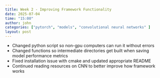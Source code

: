 ```yaml
---
title: Week 2 - Improving Framework Functionality
date: 2025-07-04
time: "15:00"
author: john
categories: ["pytorch", "models", "convolutional neural networks" ]
layout: post
---
```


- Changed python script so non-gpu computers can run it without errors
- Changed functions so intermediate directories get built when saving model performance metrics
- Fixed installation issue with cmake and updated appropriate README
- Continued reading resources on CNN to better improve how framework works
